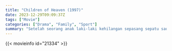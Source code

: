 ```yaml
---
title: "Children of Heaven (1997)"
date: 2023-12-29T09:09:37Z
tags: ["Movie"]
categories: ["Drama", "Family", "Sport"]
summary: "Setelah seorang anak laki-laki kehilangan sepasang sepatu saudara perempuannya, dia melakukan serangkaian petualangan untuk menemukannya. Ketika dia tidak bisa, dia mencoba cara baru untuk "menang" pasangan baru."
---
```


<mux-player stream-type="on-demand"
src="https://kp3d-my.sharepoint.com/personal/ryoo_kp3d_onmicrosoft_com/_layouts/15/download.aspx?share=Ee_9PdDv0OVDvu2Cuwj7wokBiGjrtuyEuEVgTVFN4GKI5g" prefer-playback="mse" controls>

</mux-player>


{{< movieinfo id="21334" >}}

<script src="https://cdn.jsdelivr.net/npm/@mux/mux-player"></script>

 <script type="application/ld+json ">
{
"@context": "https://schema.org/",
"@type": "VideoObject",
"name": "Children of Heaven (1997)",
"contentUrl": "https://stream.mux.com/kuU6C00hj902iQ2pXlxan0002uhwhokOhVI7jdJqW02ArkJA.m3u8",
"thumbnailUrl": "https://www.themoviedb.org/t/p/original/7MQVmsC7i6Z5tnKxQC62zBKU3Dx.jpg?width=314&fit_mode=preserve&time=25",
"uploadDate": "2023-12-18T18:45:11Z",
}

</script>